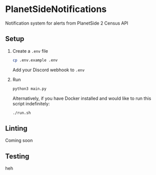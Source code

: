 # PlanetSideNotifications
Notification system for alerts from PlanetSide 2 Census API

## Setup

1. Create a `.env` file

    ```sh
    cp .env.example .env
    ```

    Add your Discord webhook to `.env`

1. Run

    ```sh
    python3 main.py
    ```

    Alternatively, if you have Docker installed and would like to run this script indefinitely:

    ```sh
    ./run.sh
    ```

## Linting

Coming soon

## Testing

heh